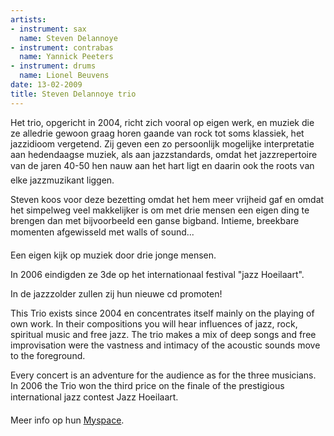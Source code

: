 ```yaml
---
artists:
- instrument: sax
  name: Steven Delannoye
- instrument: contrabas
  name: Yannick Peeters
- instrument: drums
  name: Lionel Beuvens
date: 13-02-2009
title: Steven Delannoye trio
---
```

Het trio, opgericht in 2004, richt zich vooral op eigen werk, en muziek die ze alledrie gewoon graag horen 
gaande van rock tot soms klassiek, het jazzidioom vergetend. 
Zij geven een zo persoonlijk mogelijke interpretatie aan hedendaagse muziek, 
als aan jazzstandards, omdat het jazzrepertoire van de jaren 40-50 hen nauw 
aan het hart ligt en daarin ook the roots van elke jazzmuzikant liggen. 

Steven koos voor deze bezetting omdat het hem meer vrijheid gaf en omdat het simpelweg 
veel makkelijker is om met drie mensen een eigen ding te brengen dan met bijvoorbeeld een ganse bigband. 
Intieme, breekbare momenten afgewisseld met walls of sound... 

Een eigen kijk op muziek door drie jonge mensen. 

In 2006 eindigden ze 3de op het internationaal festival "jazz Hoeilaart". 

In de jazzzolder zullen zij hun nieuwe cd promoten! 

This Trio exists since 2004 en concentrates itself mainly on the playing of own work. 
In their compositions you will hear influences of jazz, rock, spiritual music and free jazz. 
The trio makes a mix of deep songs and free improvisation were the vastness and intimacy 
of the acoustic sounds move to the foreground. 

Every concert is an adventure for the audience as for the three musicians. 
In 2006 the Trio won the third price on the finale of the prestigious international 
jazz contest Jazz Hoeilaart. 

Meer info op hun [Myspace](http://www.myspace.com/stevendelannoyetrio).